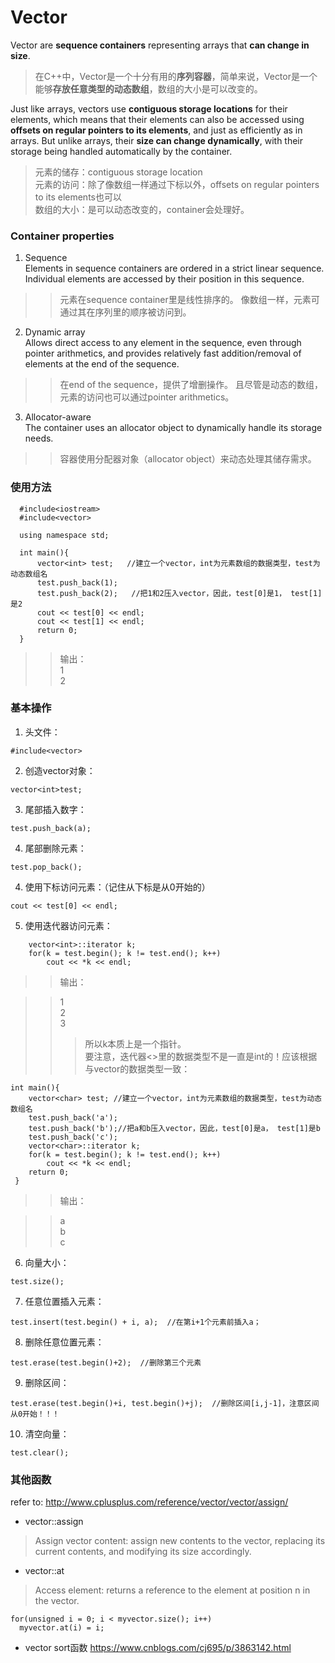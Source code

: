 # Vector  
Vector are **sequence containers** representing arrays that **can change in size**.  
> 在C++中，Vector是一个十分有用的**序列容器**，简单来说，Vector是一个能够**存放任意类型的动态数组**，数组的大小是可以改变的。
  
Just like arrays, vectors use **contiguous storage locations** for their elements, which means that their elements can also be accessed using **offsets on regular pointers to its elements**, and just as efficiently as in arrays. But unlike arrays, their **size can change dynamically**, with their storage being handled automatically by the container.  
> 元素的储存：contiguous storage location  
> 元素的访问：除了像数组一样通过下标以外，offsets on regular pointers to its elements也可以  
> 数组的大小：是可以动态改变的，container会处理好。

  
  ### Container properties
  1. Sequence  
  Elements in sequence containers are ordered in a strict linear sequence. Individual elements are accessed by their position in this sequence.  
  >> 元素在sequence container里是线性排序的。
  >> 像数组一样，元素可通过其在序列里的顺序被访问到。
  2. Dynamic array  
  Allows direct access to any element in the sequence, even through pointer arithmetics, and provides relatively fast addition/removal of elements at the end of the sequence.  
  >> 在end of the sequence，提供了增删操作。
  >> 且尽管是动态的数组，元素的访问也可以通过pointer arithmetics。
  3. Allocator-aware  
  The container uses an allocator object to dynamically handle its storage needs.  
  >> 容器使用分配器对象（allocator object）来动态处理其储存需求。
  
  ### 使用方法
```
  #include<iostream>
  #include<vector>

  using namespace std;

  int main(){
      vector<int> test;   //建立一个vector，int为元素数组的数据类型，test为动态数组名
      test.push_back(1);
      test.push_back(2);   //把1和2压入vector，因此，test[0]是1， test[1]是2
      cout << test[0] << endl;
      cout << test[1] << endl;
      return 0;
  }
```
>> 输出：  
>> 1  
>> 2

### 基本操作
1. 头文件：  
```
#include<vector>
```
2. 创造vector对象：  
```
vector<int>test;
```
3. 尾部插入数字：
```
test.push_back(a);
```
4. 尾部删除元素：
```
test.pop_back();
```
4. 使用下标访问元素：（记住从下标是从0开始的）
```
cout << test[0] << endl;
```
5. 使用迭代器访问元素：
```
    vector<int>::iterator k;
    for(k = test.begin(); k != test.end(); k++)
        cout << *k << endl;
```
>> 输出：  

>> 1  
>> 2  
>> 3  
>>> 所以k本质上是一个指针。  
要注意，迭代器<>里的数据类型不是一直是int的！应该根据与vector的数据类型一致：  
```
int main(){
    vector<char> test; //建立一个vector，int为元素数组的数据类型，test为动态数组名
    test.push_back('a');
    test.push_back('b');//把a和b压入vector，因此，test[0]是a， test[1]是b
    test.push_back('c');
    vector<char>::iterator k;
    for(k = test.begin(); k != test.end(); k++)
        cout << *k << endl;
    return 0;
 }
```
>> 输出：  

>> a  
>> b  
>> c 
6. 向量大小：
```
test.size();
```
7. 任意位置插入元素：
```
test.insert(test.begin() + i, a);  //在第i+1个元素前插入a；
```
8. 删除任意位置元素：
```
test.erase(test.begin()+2);  //删除第三个元素
```
9. 删除区间：
```
test.erase(test.begin()+i, test.begin()+j);  //删除区间[i,j-1]，注意区间从0开始！！！
```
10. 清空向量：
```
test.clear();
```

### 其他函数
refer to: http://www.cplusplus.com/reference/vector/vector/assign/ 
- vector::assign  
> Assign vector content: assign new contents to the vector, replacing its current contents, and modifying its size accordingly.  
- vector::at  
> Access element: returns a reference to the element at position n in the vector.  
```
for(unsigned i = 0; i < myvector.size(); i++)
  myvector.at(i) = i;
``` 
- vector sort函数
https://www.cnblogs.com/cj695/p/3863142.html

